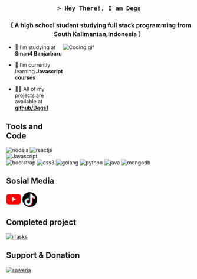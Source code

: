 <h3 align="center">
        <samp>&gt; Hey There!, I am
                <b><a target="_blank" href="ktr.ee/degsteam">Degs</a></b>
        </samp>
</h3>
<h3 align="center">〔 A high school student studying full stack programming from South Kalimantan,Indonesia 〕
</h3>
<img align="right" width="350" height="300" src="https://media1.giphy.com/media/v1.Y2lkPTc5MGI3NjExcGdzdXRiNmkydHZiYWdiNWVqYzVnNThzcnJ0Z3J1c2pmOTg2NmtzOSZlcD12MV9pbnRlcm5hbF9naWZfYnlfaWQmY3Q9cw/IYA8lO84CnSme2dRjF/giphy.gif" alt="Coding gif" />

- 🔭 I’m studying at **Sman4 Banjarbaru**

- 🌱 I’m currently learning **Javascript courses**

- 👨‍💻 All of my projects are available at [**github/Degs1**](https://github.com/Degs1)



## Tools and Code

![nodejs](https://img.shields.io/badge/node.js-339933?style=for-the-badge&labelColor=black&logo=node.js&logoColor=white)
![reactjs](https://img.shields.io/badge/react.js-3c8bb0?style=for-the-badge&labelColor=black&logo=react)
![Javascript](https://img.shields.io/badge/javascript-F7DF1E?style=for-the-badge&labelColor=black&logo=javascript)
![bootstrap](https://img.shields.io/badge/bootstrap-0077ff?style=for-the-badge&labelColor=black&logo=bootstrap)
![css3](https://img.shields.io/badge/css3-00aeff?style=for-the-badge&labelColor=black&logo=css3&logoColor=0077ff)
![golang](https://img.shields.io/badge/golang-3c8bb0?style=for-the-badge&labelColor=black&logo=go)
![python](https://img.shields.io/badge/python-F7DF1E?style=for-the-badge&labelColor=black&logo=python)
![java](https://img.shields.io/badge/java-red?style=for-the-badge&labelColor=black&logo=openjdk)
![mongodb](https://img.shields.io/badge/mongodb-green?style=for-the-badge&labelColor=black&logo=mongodb)



## Sosial Media
<p>
<a href="https://www.youtube.com/@degsGod" target="blank"><img align="center" src="https://raw.githubusercontent.com/CLorant/readme-social-icons/refs/heads/main/large/filled/youtube.svg" alt="@degsGod" height="40" width="40" /></a>
<a href="https://www.tiktok.com/@utore.gt" target="blank"><img align="center" src="https://raw.githubusercontent.com/CLorant/readme-social-icons/refs/heads/main/large/filled/tiktok.svg" alt="@utore.gt" height="40" width="40" /></a>
</p>

## Completed project
[![iTasks](https://github-readme-stats.vercel.app/api/pin/?username=Degs1&repo=formsolverkey&border_color=7F3FBF&bg_color=0D1117&title_color=C9D1D9&text_color=8B949E&icon_color=7F3FBF)](https://github.com/Degs1/formsolverkey)

## Support & Donation
<a href="https://saweria.co/Degs" target="blank"><image align="center" src="https://i.ibb.co.com/B5WzY9jV/saweria.jpg" alt="saweria" height="100">

<!--<h3 align="left">Tools and Code:</h3>-->
<!--<p align="left"> <a href="https://getbootstrap.com" target="_blank" rel="noreferrer"> <img src="https://raw.githubusercontent.com/devicons/devicon/master/icons/bootstrap/bootstrap-plain-wordmark.svg" alt="bootstrap" width="40" height="40"/> </a> <a href="https://www.w3schools.com/css/" target="_blank" rel="noreferrer"> <img src="https://raw.githubusercontent.com/devicons/devicon/master/icons/css3/css3-original-wordmark.svg" alt="css3" width="40" height="40"/> </a> <a href="https://golang.org" target="_blank" rel="noreferrer"> <img src="https://raw.githubusercontent.com/devicons/devicon/master/icons/go/go-original.svg" alt="go" width="40" height="40"/> </a> <a href="https://developer.mozilla.org/en-US/docs/Web/JavaScript" target="_blank" rel="noreferrer"> <img src="https://raw.githubusercontent.com/devicons/devicon/master/icons/javascript/javascript-original.svg" alt="javascript" width="40" height="40"/> </a> <a href="https://kotlinlang.org" target="_blank" rel="noreferrer"> <img src="https://www.vectorlogo.zone/logos/kotlinlang/kotlinlang-icon.svg" alt="kotlin" width="40" height="40"/> </a> <a href="https://www.mongodb.com/" target="_blank" rel="noreferrer"> <img src="https://raw.githubusercontent.com/devicons/devicon/master/icons/mongodb/mongodb-original-wordmark.svg" alt="mongodb" width="40" height="40"/> </a> <a href="https://nodejs.org" target="_blank" rel="noreferrer"> <img src="https://raw.githubusercontent.com/devicons/devicon/master/icons/nodejs/nodejs-original-wordmark.svg" alt="nodejs" width="40" height="40"/> </a> <a href="https://www.python.org" target="_blank" rel="noreferrer"> <img src="https://raw.githubusercontent.com/devicons/devicon/master/icons/python/python-original.svg" alt="python" width="40" height="40"/> </a> <a href="https://reactjs.org/" target="_blank" rel="noreferrer"> <img src="https://raw.githubusercontent.com/devicons/devicon/master/icons/react/react-original-wordmark.svg" alt="react" width="40" height="40"/> </a> <a href="https://unity.com/" target="_blank" rel="noreferrer"> </a> </p>-->

